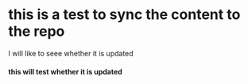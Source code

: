 # this is a test to sync the content to the repo

I will like to seee whether it is updated


#### this will test whether it is updated
[]()